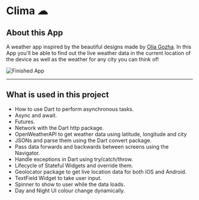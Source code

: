 # Clima ☁


## About this App

A weather app inspired by the beautiful designs made by [Olia Gozha](https://dribbble.com/shots/4663154-). In this App you'll be able to find out the live weather data in the current location of the device as well as the weather for any city you can think of!

![Finished App](https://cdn.discordapp.com/attachments/570925361576149001/741356033351483482/20200807_233343.gif)

---

## What is used in this project

- How to use Dart to perform asynchronous tasks.
- Async and await.
- Futures.
- Network with the Dart http package.
- OpenWeatherAPI to get weather data using latitude, longitude and city
- JSONs and parse them using the Dart convert package.
- Pass data forwards and backwards between screens using the Navigator.
- Handle exceptions in Dart using try/catch/throw.
- Lifecycle of Stateful Widgets and override them.
- Geolocator package to get live location data for both iOS and Android.
- TextField Widget to take user input.
- Spinner to show to user while the data loads.
- Day and Night UI colour change dynamically.


